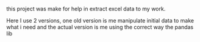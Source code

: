 this project was make for help in extract excel data to my work. 

Here I use 2 versions, one old version is me manipulate initial data to make what i need and the actual version is me using the correct way the pandas lib